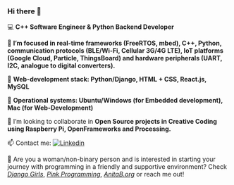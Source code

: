 ### Hi there 👋

💻 **C++ Software Engineer & Python Backend Developer**

🎯 **I’m focused in real-time frameworks (FreeRTOS, mbed), C++, Python, communication protocols (BLE/Wi-Fi, Cellular 3G/4G LTE), IoT platforms (Google Cloud, Particle, ThingsBoard) and hardware peripherals (UART, I2C, analogue to digital converters).**

🔎 **Web-development stack: Python/Django, HTML + CSS, React.js, MySQL**

🌿 **Operational systems: Ubuntu/Windows (for Embedded development), Mac (for Web-Development)**

🌈 I’m looking to collaborate in **Open Source projects in Creative Coding using Raspberry Pi, OpenFrameworks and Processing.**

📫 Contact me: [![Linkedin](https://camo.githubusercontent.com/667dec86e11556623f93d822260cc5df3f78b7a1/68747470733a2f2f696d672e736869656c64732e696f2f62616467652f2d4c696e6b6564496e2d626c75653f7374796c653d666c61742d737175617265266c6f676f3d4c696e6b6564696e266c6f676f436f6c6f723d7768697465266c696e6b3d68747470733a2f2f7777772e6c696e6b6564696e2e636f6d2f696e2f6c65746963696163616d706f73732f)](https://www.linkedin.com/in/gabrielademoraes/)
&nbsp;

:orange_heart: Are you a woman/non-binary person and is interested in starting your journey with programming in a friendly and supportive environment? Check <a href="https://djangogirls.org/" rel="nofollow"><em>Django Girls</em></a>, <a href="https://www.pinkprogramming.se/en/" rel="nofollow"><em>Pink Programming</em></a>, <a href="https://anitab.org/" rel="nofollow"><em>AnitaB.org</em></a> or reach me out!

